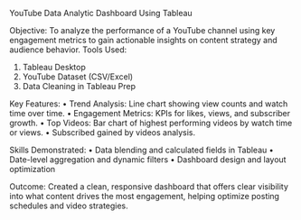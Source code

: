 YouTube Data Analytic Dashboard Using Tableau

Objective:
To analyze the performance of a YouTube channel using key engagement metrics to gain actionable insights on content strategy and audience behavior.
Tools Used:
1.	Tableau Desktop
2.	YouTube Dataset (CSV/Excel)
3.	Data Cleaning in Tableau Prep

Key Features:
•	Trend Analysis: Line chart showing view counts and watch time over time.
•	Engagement Metrics: KPIs for likes, views, and subscriber growth.
•	Top Videos: Bar chart of highest performing videos by watch time or views.
•	Subscribed gained by videos analysis.

Skills Demonstrated:
•	Data blending and calculated fields in Tableau
•	Date-level aggregation and dynamic filters
•	Dashboard design and layout optimization

Outcome:
Created a clean, responsive dashboard that offers clear visibility into what content drives the most engagement, helping optimize posting schedules and video strategies.



